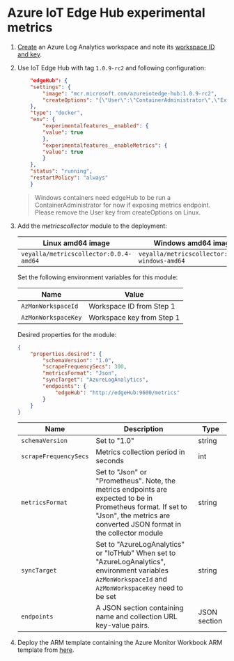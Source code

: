 # Azure IoT Edge Hub experimental metrics

1. [Create](https://docs.microsoft.com/en-us/azure/azure-monitor/learn/quick-create-workspace#create-a-workspace) an Azure Log Analytics workspace and note its [workspace ID and key](https://docs.microsoft.com/en-us/azure/azure-monitor/platform/agent-windows#obtain-workspace-id-and-key).

1. Use IoT Edge Hub with tag `1.0.9-rc2` and following configuration: 

    ```json
        "edgeHub": {
        "settings": {
            "image": "mcr.microsoft.com/azureiotedge-hub:1.0.9-rc2",
            "createOptions": "{\"User\":\"ContainerAdministrator\",\"ExposedPorts\":{\"9600/tcp\":{},\"5671/tcp\":{},\"8883/tcp\":{}}}"
        },
        "type": "docker",
        "env": {
            "experimentalfeatures__enabled": {
            "value": true
            },
            "experimentalfeatures__enableMetrics": {
            "value": true
            }
        },
        "status": "running",
        "restartPolicy": "always"
        }
    ```

    >Windows containers need edgeHub to be run a ContainerAdministrator for now if exposing metrics endpoint. Please remove the User key from createOptions on Linux.

1. Add the *metricscollector* module to the deployment:

    | Linux amd64 image                    | Windows amd64 image                          |
    |--------------------------------------|----------------------------------------------|
    | `veyalla/metricscollector:0.0.4-amd64` | `veyalla/metricscollector:0.0.5-windows-amd64` |

    Set the following environment variables for this module:

    | Name                | Value                     |
    |---------------------|---------------------------|
    | `AzMonWorkspaceId`  | Workspace ID from Step 1  |
    | `AzMonWorkspaceKey` | Workspace key from Step 1 |

    Desired properties for the module:

    ```json
    {
        "properties.desired": {
            "schemaVersion": "1.0",
            "scrapeFrequencySecs": 300,
            "metricsFormat": "Json",
            "syncTarget": "AzureLogAnalytics",
            "endpoints": {
                "edgeHub": "http://edgeHub:9600/metrics"
            }
        }
    }
    ```

    | Name                  | Description                                                                                                                                                                            | Type         |
    |-----------------------|----------------------------------------------------------------------------------------------------------------------------------------------------------------------------------------|--------------|
    | `schemaVersion`       | Set to "1.0"                                                                                                                                                                           | string       |
    | `scrapeFrequencySecs` | Metrics collection period in seconds                                                                                                                                                   | int          |
    | `metricsFormat`       | Set to "Json" or "Prometheus".   Note, the metrics endpoints are expected to be in  Prometheus format. If set to "Json", the metrics are converted JSON format in the collector module | string       |
    | `syncTarget`          | Set to "AzureLogAnalytics" or "IoTHub"  When set to "AzureLogAnalytics", environment variables  `AzMonWorkspaceId` and `AzMonWorkspaceKey` need to be set                              | string       |
    | `endpoints`           | A JSON section containing name and collection URL key-value pairs.                                                                                                                     | JSON section |

1. Deploy the ARM template containing the Azure Monitor Workbook ARM template from [here](azmon-workbook-template/).







